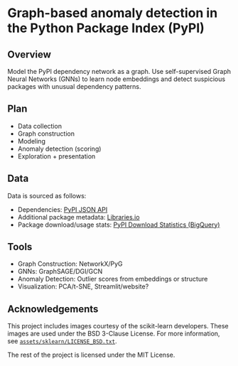 # Graph-based anomaly detection in the Python Package Index (PyPI)

## Overview
Model the PyPI dependency network as a graph. Use self-supervised Graph Neural Networks (GNNs) to learn node embeddings and detect suspicious packages with unusual dependency patterns.

## Plan
- Data collection
- Graph construction
- Modeling
- Anomaly detection (scoring)
- Exploration + presentation
  
## Data
Data is sourced as follows:

* Dependencies: [PyPI JSON API](https://docs.pypi.org/api/json/)
* Additional package metadata: [Libraries.io](https://libraries.io/)
* Package download/usage stats: [PyPI Download Statistics (BigQuery)](https://docs.pypi.org/api/bigquery/)

## Tools
- Graph Construction: NetworkX/PyG
- GNNs: GraphSAGE/DGI/GCN
- Anomaly Detection: Outlier scores from embeddings or structure
- Visualization: PCA/t-SNE, Streamlit/website?

## Acknowledgements

This project includes images courtesy of the scikit-learn developers. These images are used under the BSD 3-Clause License. For more information, see [`assets/sklearn/LICENSE_BSD.txt`](assets/sklearn/LICENSE_BSD.txt).

The rest of the project is licensed under the MIT License.